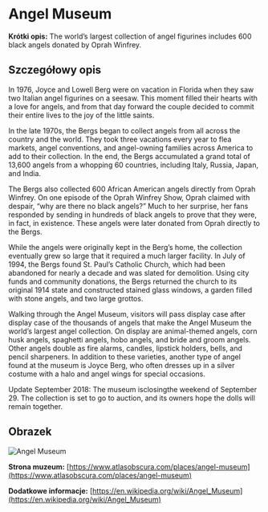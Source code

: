 # Angel Museum

**Krótki opis:**
The world’s largest collection of angel figurines includes 600 black angels donated by Oprah Winfrey.

## Szczegółowy opis

In 1976, Joyce and Lowell Berg were on vacation in Florida when they saw two Italian angel figurines on a seesaw. This moment filled their hearts with a love for angels, and from that day forward the couple decided to commit their entire lives to the joy of the little saints.

In the late 1970s, the Bergs began to collect angels from all across the country and the world. They took three vacations every year to flea markets, angel conventions, and angel-owning families across America to add to their collection. In the end, the Bergs accumulated a grand total of 13,600 angels from a whopping 60 countries, including Italy, Russia, Japan, and India.

The Bergs also collected 600 African American angels directly from Oprah Winfrey. On one episode of the Oprah Winfrey Show, Oprah claimed with despair, “why are there no black angels?” Much to her surprise, her fans responded by sending in hundreds of black angels to prove that they were, in fact, in existence. These angels were later donated from Oprah directly to the Bergs.

While the angels were originally kept in the Berg’s home, the collection eventually grew so large that it required a much larger facility. In July of 1994, the Bergs found St. Paul’s Catholic Church, which had been abandoned for nearly a decade and was slated for demolition. Using city funds and community donations, the Bergs returned the church to its original 1914 state and constructed stained glass windows, a garden filled with stone angels, and two large grottos.

Walking through the Angel Museum, visitors will pass display case after display case of the thousands of angels that make the Angel Museum the world’s largest angel collection. On display are animal-themed angels, corn husk angels, spaghetti angels, hobo angels, and bride and groom angels. Other angels double as fire alarms, candles, lipstick holders, bells, and pencil sharpeners. In addition to these varieties, another type of angel found at the museum is Joyce Berg, who often dresses up in a silver costume with a halo and angel wings for special occasions.

Update September 2018: The museum isclosingthe weekend of September 29. The collection is set to go to auction, and its owners hope the dolls will remain together.

## Obrazek

![Angel Museum](https://olioiniowa.com/wp-content/uploads/2018/03/AngelMuseum1.jpg)

**Strona muzeum:** [https://www.atlasobscura.com/places/angel-museum](https://www.atlasobscura.com/places/angel-museum)

**Dodatkowe informacje:** [https://en.wikipedia.org/wiki/Angel_Museum](https://en.wikipedia.org/wiki/Angel_Museum)

